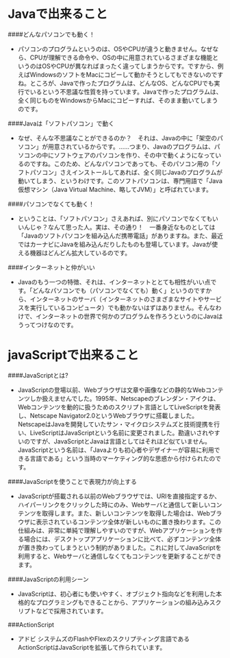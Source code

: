 # Javaで出来ること

####どんなパソコンでも動く！
- パソコンのプログラムというのは、OSやCPUが違うと動きません。なぜなら、CPUが理解できる命令や、OSの中に用意されているさまざまな機能というのはOSやCPUが異なればまったく違ってしまうからです。ですから、例えばWindowsのソフトをMacにコピーして動かそうとしてもできないのですね。ところが、Javaで作ったプログラムは、どんなOS、どんなCPUでも実行でいるという不思議な性質を持っています。Javaで作ったプログラムは、全く同じものをWindowsからMacにコピーすれば、そのまま動いてしまうのです。


####Javaは「ソフトパソコン」で動く
- なぜ、そんな不思議なことができるのか？　それは、Javaの中に「架空のパソコン」が用意されているからです。……つまり、Javaのプログラムは、パソコンの中にソフトウェアのパソコンを作り、その中で動くようになっているのですね。このため、どんなパソコンであっても、そのパソコン用の「ソフトパソコン」さえインストールしてあれば、全く同じJavaのプログラムが動いてしまう、というわけです。このソフトパソコンは、専門用語で「Java仮想マシン（Java Virtual Machine、略してJVM）」と呼ばれています。


####パソコンでなくても動く！
- ということは、「ソフトパソコン」さえあれば、別にパソコンでなくてもいいんじゃ？なんて思った人。実は、その通り！　一番身近なものとしては「Javaのソフトパソコンを組み込んだ携帯電話」がありますね。また、最近ではカーナビにJavaを組み込んだりしたものも登場しています。Javaが使える機器はどんどん拡大しているのです。


####インターネットと仲がいい
- Javaのもう一つの特徴、それは、インターネットととても相性がいい点です。「どんなパソコンでも（パソコンでなくても）動く」というのですから、インターネットのサーバ（インターネットのさまざまなサイトやサービスを実行しているコンピュータ）でも動かないはずはありません。そんなわけで、インターネットの世界で何かのプログラムを作ろうというのにJavaはうってつけなのです。


# javaScriptで出来ること

####JavaScriptとは?
- JavaScriptの登場以前、Webブラウザは文章や画像などの静的なWebコンテンツしか扱えませんでした。1995年、Netscapeのブレンダン・アイクは、Webコンテンツを動的に扱うためのスクリプト言語としてLiveScriptを発表し、Netscape Navigator2.0というWebブラウザに搭載しました。NetscapeはJavaを開発していたサン・マイクロシステムズと技術提携を行い、LiveScriptはJavaScriptという名前に変更されました。勘違いされやすいのですが、JavaScriptとJavaは言語としてはそれほど似ていません。JavaScriptという名前は、「Javaよりも初心者やデザイナーが容易に利用できる言語である」という当時のマーケティング的な思惑から付けられたのです。


####JavaScriptを使うことで表現力が向上する
- JavaScriptが搭載される以前のWebブラウザでは、URIを直接指定するか、ハイパーリンクをクリックした時にのみ、Webサーバと通信して新しいコンテンツを取得します。また、新しいコンテンツを取得した場合は、Webブラウザに表示されているコンテンツ全体が新しいものに置き換わります。この仕組みは、非常に単純で理解しやすいのですが、Webアプリケーションを作る場合には、デスクトップアプリケーションに比べて、必ずコンテンツ全体が置き換わってしまうという制約がありました。これに対してJavaScriptを利用すると、Webサーバと通信しなくてもコンテンツを更新することができます。


####JavaScriptの利用シーン
- JavaScriptは、初心者にも使いやすく、オブジェクト指向などを利用した本格的なプログラミングもできることから、アプリケーションの組み込みスクリプトなどで採用されています。

###ActionScript
- アドビ システムズのFlashやFlexのスクリプティング言語であるActionScriptはJavaScriptを拡張して作られています。

